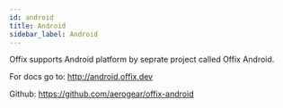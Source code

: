 ```yaml
---
id: android
title: Android 
sidebar_label: Android
---
```


Offix supports Android platform by seprate project called Offix Android. 

For docs go to:
http://android.offix.dev

Github:
https://github.com/aerogear/offix-android